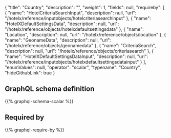 {
  "title": "Country",
  "description": "",
  "weight": 1,
  "fields": null,
  "requireby": [
    {
      "name": "HotelCriteriaSearchInput",
      "description": null,
      "url": "/hotelx/reference/inputobjects/hotelcriteriasearchinput"
    },
    {
      "name": "HotelXDefaultSettingsData",
      "description": null,
      "url": "/hotelx/reference/objects/hotelxdefaultsettingsdata"
    },
    {
      "name": "Location",
      "description": null,
      "url": "/hotelx/reference/objects/location"
    },
    {
      "name": "GeonameData",
      "description": null,
      "url": "/hotelx/reference/objects/geonamedata"
    },
    {
      "name": "CriteriaSearch",
      "description": null,
      "url": "/hotelx/reference/objects/criteriasearch"
    },
    {
      "name": "HotelXDefaultSettingsDataInput",
      "description": null,
      "url": "/hotelx/reference/inputobjects/hotelxdefaultsettingsdatainput"
    }
  ],
  "enumValues": null,
  "operator": "scalar",
  "typename": "Country",
  "hideGithubLink": true
}
## GraphQL schema definition

{{% graphql-schema-scalar %}}

## Required by

{{% graphql-require-by %}}
